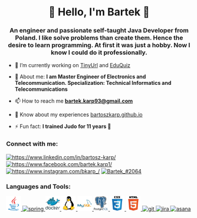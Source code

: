 <h1 align="center">👋 Hello, I'm Bartek 👋</h1>
<h3 align="center">An engineer and passionate self-taught Java Developer from Poland. I like solve problems than create them. Hence the desire to learn programming. At first it was just a hobby. Now I know I could do it professionally.</h3>

- 🔭 I’m currently working on [TinyUrl](https://github.com/StormITpl/TinyUrl) and [EduQuiz](https://github.com/StormITpl/EduQuiz)

- 💼 About me: **I am Master Engineer of Electronics and Telecommunication. Specialization: Technical Informatics and Telecommunications**

- 📫 How to reach me **bartek.karp93@gmail.com**

- 📄 Know about my experiences [bartoszkarp.github.io](bartoszkarp.github.io)

- ⚡ Fun fact: **I trained Judo for 11 years 🥋**

<h3 align="left">Connect with me:</h3>
<p align="left">
<a href="https://linkedin.com/in/https://www.linkedin.com/in/bartosz-karp/" target="blank"><img align="center" src="https://raw.githubusercontent.com/rahuldkjain/github-profile-readme-generator/master/src/images/icons/Social/linked-in-alt.svg" alt="https://www.linkedin.com/in/bartosz-karp/" height="30" width="40" /></a>
<a href="https://fb.com/https://www.facebook.com/bartek.karp1/" target="blank"><img align="center" src="https://raw.githubusercontent.com/rahuldkjain/github-profile-readme-generator/master/src/images/icons/Social/facebook.svg" alt="https://www.facebook.com/bartek.karp1/" height="30" width="40" /></a>
<a href="https://instagram.com/https://www.instagram.com/bkarp_/" target="blank"><img align="center" src="https://raw.githubusercontent.com/rahuldkjain/github-profile-readme-generator/master/src/images/icons/Social/instagram.svg" alt="https://www.instagram.com/bkarp_/" height="30" width="40" /></a>
<a href="https://discord.gg/Bartek_#2064" target="blank"><img align="center" src="https://raw.githubusercontent.com/rahuldkjain/github-profile-readme-generator/master/src/images/icons/Social/discord.svg" alt="Bartek_#2064" height="30" width="40" /></a>
</p>

<h3 align="left">Languages and Tools:</h3>
<p align="left"> 
<a href="https://www.java.com" target="_blank" rel="noreferrer"> <img src="https://raw.githubusercontent.com/devicons/devicon/master/icons/java/java-original.svg" alt="java" width="40" height="40"/> </a> 
<a href="https://spring.io/" target="_blank" rel="noreferrer"> <img src="https://www.vectorlogo.zone/logos/springio/springio-icon.svg" alt="spring" width="40" height="40"/> </a>  
<a href="https://www.docker.com/" target="_blank" rel="noreferrer"> <img src="https://raw.githubusercontent.com/devicons/devicon/master/icons/docker/docker-original-wordmark.svg" alt="docker" width="40" height="40"/> </a> 
<a href="https://www.linux.org/" target="_blank" rel="noreferrer"> <img src="https://raw.githubusercontent.com/devicons/devicon/master/icons/linux/linux-original.svg" alt="linux" width="40" height="40"/> </a> 
<a href="https://www.mysql.com/" target="_blank" rel="noreferrer"> <img src="https://raw.githubusercontent.com/devicons/devicon/master/icons/mysql/mysql-original-wordmark.svg" alt="mysql" width="40" height="40"/> </a> 
<a href="https://www.postgresql.org" target="_blank" rel="noreferrer"> <img src="https://raw.githubusercontent.com/devicons/devicon/master/icons/postgresql/postgresql-original-wordmark.svg" alt="postgresql" width="40" height="40"/> </a> 
<a href="https://www.w3schools.com/css/" target="_blank" rel="noreferrer"> <img src="https://raw.githubusercontent.com/devicons/devicon/master/icons/css3/css3-original-wordmark.svg" alt="css3" width="40" height="40"/> </a>  
<a href="https://www.w3.org/html/" target="_blank" rel="noreferrer"> <img src="https://raw.githubusercontent.com/devicons/devicon/master/icons/html5/html5-original-wordmark.svg" alt="html5" width="40" height="40"/> </a> 
<a href="https://git-scm.com/" target="_blank" rel="noreferrer"> <img src="https://www.vectorlogo.zone/logos/git-scm/git-scm-icon.svg" alt="git" width="40" height="40"/> </a> 
<a href="https://www.atlassian.com/pl/software/jira" target="_blank" rel="noreferrer"> <img src="https://www.vectorlogo.zone/logos/atlassian_jira/atlassian_jira-ar21.svg" alt="jira" width="80" height="40"/> </a>
<a href="https://asana.com/?noredirect" target="_blank" rel="noreferrer"> <img src="https://www.vectorlogo.zone/logos/asana/asana-ar21.svg" alt="asana" width="80" height="40"/> </a>
</p>

